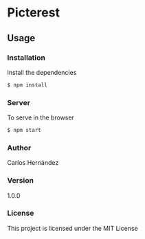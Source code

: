 # Picterest


## Usage

### Installation

Install the dependencies

```sh
$ npm install
```

### Server
To serve in the browser

```sh
$ npm start
```
 
### Author

Carlos Hernández

### Version

1.0.0

### License

This project is licensed under the MIT License
